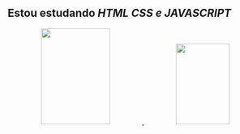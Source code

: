 ## Estou estudando *HTML CSS e JAVASCRIPT*
<div align="center">
  <a href="https://github.com/rampage0131">
  <img height="190em" width="52%" src="https://github-readme-stats.vercel.app/api?username=FelipeAnacleto&show_icons=true&theme=tokyonight&include_all_commits=true&count_private=true"/>
  <img height="160em" width="46%" src="https://github-readme-stats.vercel.app/api/top-langs/?username=FelipeAnacleto&layout=compact&langs_count=7&theme=tokyonight"/>
</div>

